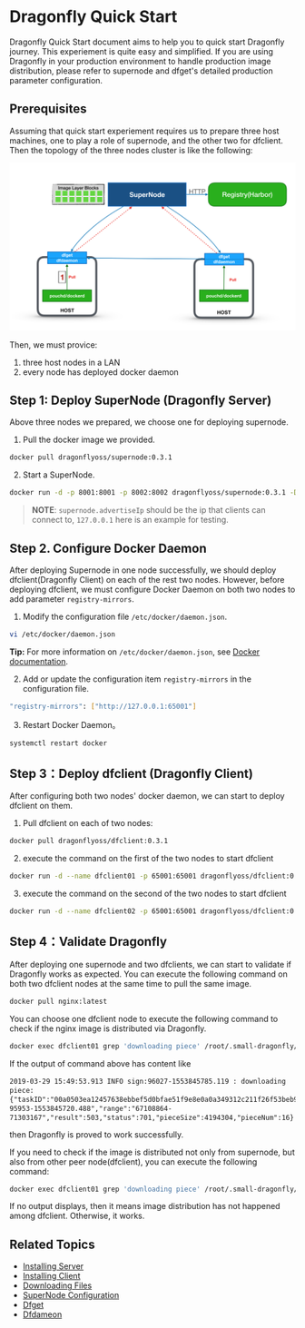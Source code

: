 # Dragonfly Quick Start

Dragonfly Quick Start document aims to help you to quick start Dragonfly journey. This experiement is quite easy and simplified. If you are using Dragonfly in your production environment to handle production image distribution, please refer to supernode and dfget's detailed production parameter configuration.

## Prerequisites

Assuming that quick start experiement requires us to prepare three host machines, one to play a role of supernode, and the other two for dfclient. Then the topology of the three nodes cluster is like the following:

![quick start cluster topology](./img/quick-start-topo.png)

Then, we must provice:

1. three host nodes in a LAN
2. every node has deployed docker daemon

## Step 1: Deploy SuperNode (Dragonfly Server)

Above three nodes we prepared, we choose one for deploying supernode. 

1. Pull the docker image we provided.

```bash
docker pull dragonflyoss/supernode:0.3.1
```

2. Start a SuperNode.

```bash
docker run -d -p 8001:8001 -p 8002:8002 dragonflyoss/supernode:0.3.1 -Dsupernode.advertiseIp=127.0.0.1
```

> **NOTE**: `supernode.advertiseIp` should be the ip that clients can connect to, `127.0.0.1` here is an example for testing.

## Step 2. Configure Docker Daemon

After deploying Supernode in one node successfully, we should deploy dfclient(Dragonfly Client) on each of the rest two nodes. However, before deploying dfclient, we must configure Docker Daemon on both two nodes to add parameter `registry-mirrors`.

1. Modify the configuration file `/etc/docker/daemon.json`.

```sh
vi /etc/docker/daemon.json
```

**Tip:** For more information on `/etc/docker/daemon.json`, see [Docker documentation](https://docs.docker.com/registry/recipes/mirror/#configure-the-cache).

2. Add or update the configuration item `registry-mirrors` in the configuration file.

```sh
"registry-mirrors": ["http://127.0.0.1:65001"]
```

3. Restart Docker Daemon。

```bash
systemctl restart docker
```

## Step 3：Deploy dfclient (Dragonfly Client)

After configuring both two nodes' docker daemon, we can start to deploy dfclient on them.

1. Pull dfclient on each of two nodes:

```bash
docker pull dragonflyoss/dfclient:0.3.1
```

2. execute the command on the first of the two nodes to start dfclient

```bash
docker run -d --name dfclient01 -p 65001:65001 dragonflyoss/dfclient:0.3.1 --registry https://index.docker.io
```

3. execute the command on the second of the two nodes to start dfclient

```bash
docker run -d --name dfclient02 -p 65001:65001 dragonflyoss/dfclient:0.3.1 --registry https://index.docker.io
```

## Step 4：Validate Dragonfly

After deploying one supernode and two dfclients, we can start to validate if Dragonfly works as expected. You can execute the following command on both two dfclient nodes at the same time to pull the same image.

```bash
docker pull nginx:latest
```

You can choose one dfclient node to execute the following command to check if the nginx image is distributed via Dragonfly.

```bash
docker exec dfclient01 grep 'downloading piece' /root/.small-dragonfly/logs/dfclient.log
```

If the output of command above has content like

```
2019-03-29 15:49:53.913 INFO sign:96027-1553845785.119 : downloading piece:{"taskID":"00a0503ea12457638ebbef5d0bfae51f9e8e0a0a349312c211f26f53beb93cdc","superNode":"127.0.0.1","dstCid":"127.0.0.1-95953-1553845720.488","range":"67108864-71303167","result":503,"status":701,"pieceSize":4194304,"pieceNum":16}
```

then Dragonfly is proved to work successfully.

If you need to check if the image is distributed not only from supernode, but also from other peer node(dfclient), you can execute the following command:

```bash
docker exec dfclient01 grep 'downloading piece' /root/.small-dragonfly/logs/dfclient.log | grep -v cdnnode
```

If no output displays, then it means image distribution has not happened among dfclient. Otherwise, it works.

## Related Topics

- [Installing Server](userguide/install_server.md)
- [Installing Client](userguide/install_client.md)
- [Downloading Files](userguide/download_files.md)
- [SuperNode Configuration](userguide/supernode_configuration.md)
- [Dfget](cli_ref/dfget.md)
- [Dfdameon](cli_ref/dfdaemon.md)
